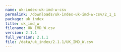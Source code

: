 ```yaml
---
name: uk-index-uk-imd-w-csv
permalink: /downloads/uk-index-uk-imd-w-csv/2_1_1
package: uk_index
title: uk_imd_w
filename: UK_IMD_W.csv
version: 2.1.1
full_version: 2.1.1
file: /data/uk_index/2.1.1/UK_IMD_W.csv
---
```

